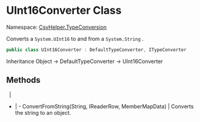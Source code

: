 # UInt16Converter Class

Namespace: [CsvHelper.TypeConversion](/api/CsvHelper.TypeConversion)

Converts a ``System.UInt16`` to and from a ``System.String`` .

```cs
public class UInt16Converter : DefaultTypeConverter, ITypeConverter
```

Inheritance Object -> DefaultTypeConverter -> UInt16Converter

## Methods
&nbsp; | &nbsp;
- | -
ConvertFromString(String, IReaderRow, MemberMapData) | Converts the string to an object.
